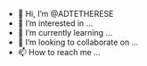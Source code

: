 - 👋 Hi, I’m @ADTETHERESE
- 👀 I’m interested in ...
- 🌱 I’m currently learning ...
- 💞️ I’m looking to collaborate on ...
- 📫 How to reach me ...

<!---
ADTETHERESE/ADTETHERESE is a ✨ special ✨ repository because its `README.md` (this file) appears on your GitHub profile.
You can click the Preview link to take a look at your changes.
--->
